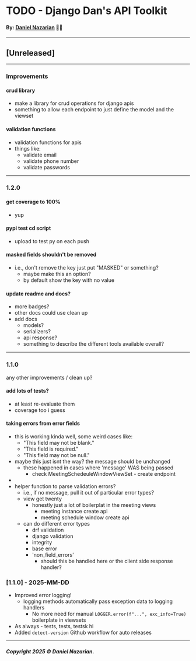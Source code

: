 # TODO - Django Dan's API Toolkit
#### By: [Daniel Nazarian](https://danielnazarian) 🐧👹

-------------------------------------------------------
## [Unreleased]
----
### Improvements

#### crud library
- make a library for crud operations for django apis
- something to allow each endpoint to just define the model and the viewset


#### validation functions
- validation functions for apis
- things like:
    - validate email
    - validate phone number
    - validate passwords


-----
### 1.2.0



#### get coverage to 100%
- yup



#### pypi test cd script
- upload to test py on each push



#### masked fields shouldn't be removed
- i.e., don't remove the key just put "MASKED" or something?
    - maybe make this an option?
    - by default show the key with no value
    


#### update readme and docs?
- more badges?
- other docs could use clean up
- add docs
    - models?
    - serializers?
    - api response?
    - something to describe the different tools available overall?



-----
### 1.1.0







any other improvements / clean up?


#### add lots of tests?
- at least re-evaluate them
- coverage too i guess


#### taking errors from error fields
- this is working kinda well, some weird cases like:
  - "This field may not be blank."
  - "This field is required."
  - "This field may not be null."
- maybe this just isnt the way? the message should be unchanged
  - these happened in cases where 'message' WAS being passed
    - check MeetingSchedeuleWindowViewSet - create endpoint
-
- helper function to parse validation errors?
    - i.e., if no message, pull it out of particular error types?
    - view get twenty
        - honestly just a lot of boilerplat in the meeting views
            - meeting instance create api
            - meeting schedule window create api
    - can do different error types
        - drf validation
        - django validation
        - integrity
        - base error
        - 'non_field_errors'
            - should this be handled here or the client side response handler?









### [1.1.0] - 2025-MM-DD
- Improved error logging!
    - logging methods automatically pass exception data to logging handlers
        - No more need for manual `LOGGER.error(f"...", exc_info=True)` boilerplate in viewsets
- As always - tests, tests, testsk hi
- Added `detect-version` Github workflow for auto releases

-------------------------------------------------------

##### Copyright 2025 © Daniel Nazarian.
